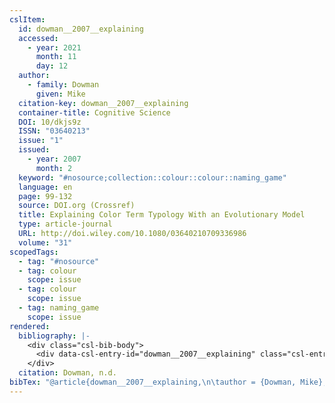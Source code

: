 ```yaml
---
cslItem:
  id: dowman__2007__explaining
  accessed:
    - year: 2021
      month: 11
      day: 12
  author:
    - family: Dowman
      given: Mike
  citation-key: dowman__2007__explaining
  container-title: Cognitive Science
  DOI: 10/dkjs9z
  ISSN: "03640213"
  issue: "1"
  issued:
    - year: 2007
      month: 2
  keyword: "#nosource;collection::colour::colour::naming_game"
  language: en
  page: 99-132
  source: DOI.org (Crossref)
  title: Explaining Color Term Typology With an Evolutionary Model
  type: article-journal
  URL: http://doi.wiley.com/10.1080/03640210709336986
  volume: "31"
scopedTags:
  - tag: "#nosource"
  - tag: colour
    scope: issue
  - tag: colour
    scope: issue
  - tag: naming_game
    scope: issue
rendered:
  bibliography: |-
    <div class="csl-bib-body">
      <div data-csl-entry-id="dowman__2007__explaining" class="csl-entry">Dowman, M. n.d.. Explaining Color Term Typology With an Evolutionary Model. <i>Cognitive Science</i>, <i>31</i>(1), 99–132. https://doi.org/10/dkjs9z</div>
    </div>
  citation: Dowman, n.d.
bibTex: "@article{dowman__2007__explaining,\n\tauthor = {Dowman, Mike},\n\tjournal = {Cognitive Science},\n\tnumber = {1},\n\tpages = {99--132},\n\ttitle = {Explaining {Color} {Term} {Typology} {With} an {Evolutionary} {Model}},\n\thowpublished = {http://doi.wiley.com/10.1080/03640210709336986},\n\tvolume = {31},\n}\n\n"
---
```

